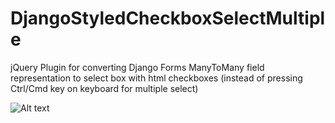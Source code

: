 DjangoStyledCheckboxSelectMultiple
==================================

jQuery Plugin for converting Django Forms ManyToMany field representation to select box with html checkboxes
(instead of pressing Ctrl/Cmd key on keyboard for multiple select)

![Alt text](http://new.tinygrab.com/6bc06dc34ebf09a9e60dc8cbe720f946f54b92a8f5.png)
